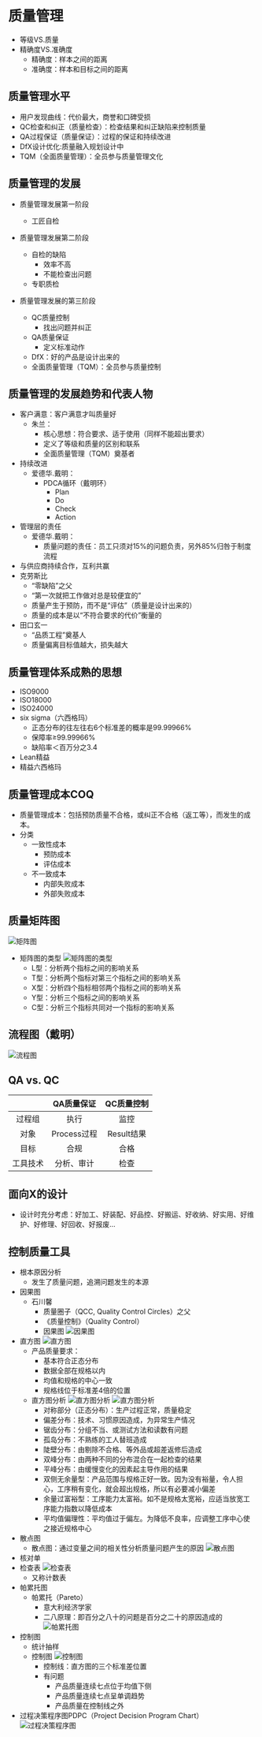 # 质量管理

- 等级VS.质量
- 精确度VS.准确度
	- 精确度：样本之间的距离
	- 准确度：样本和目标之间的距离

## 质量管理水平

- 用户发现曲线：代价最大，商誉和口碑受损
- QC检查和纠正（质量检查）：检查结果和纠正缺陷来控制质量
- QA过程保证（质量保证）：过程的保证和持续改进
- DfX设计优化:质量融入规划设计中
- TQM（全面质量管理）：全员参与质量管理文化

## 质量管理的发展

- 质量管理发展第一阶段
	- 工匠自检
- 质量管理发展第二阶段
	- 自检的缺陷
		- 效率不高
		- 不能检查出问题
	- 专职质检
		
- 质量管理发展的第三阶段
	- QC质量控制
		- 找出问题并纠正
	- QA质量保证
		- 定义标准动作
	- DfX：好的产品是设计出来的
	- 全面质量管理（TQM）：全员参与质量控制

## 质量管理的发展趋势和代表人物

- 客户满意：客户满意才叫质量好
	- 朱兰：
		- 核心思想：符合要求、适于使用（同样不能超出要求）
		- 定义了等级和质量的区别和联系
		- 全面质量管理（TQM）奠基者
- 持续改进
	- 爱德华.戴明：
		- PDCA循环（戴明环）
			- Plan
			- Do
			- Check
			- Action
- 管理层的责任
	- 爱德华.戴明：
		- 质量问题的责任：员工只须对15%的问题负责，另外85%归咎于制度流程
- 与供应商持续合作，互利共赢
- 克劳斯比
	- “零缺陷”之父
	- “第一次就把工作做对总是较便宜的”
	- 质量产生于预防，而不是“评估”（质量是设计出来的）
	- 质量的成本是以“不符合要求的代价”衡量的
- 田口玄一
	- “品质工程”奠基人
	- 质量偏离目标值越大，损失越大

## 质量管理体系成熟的思想

- ISO9000
- ISO18000
- ISO24000
- six sigma（六西格玛）
	- 正态分布的往左往右6个标准差的概率是99.99966%
	- 保障率≥99.99966%
	- 缺陷率＜百万分之3.4
- Lean精益
- 精益六西格玛

## 质量管理成本COQ

- 质量管理成本：包括预防质量不合格，或纠正不合格（返工等），而发生的成本。
- 分类
	- 一致性成本
		- 预防成本
		- 评估成本
	- 不一致成本
		- 内部失败成本
		- 外部失败成本

## 质量矩阵图

![矩阵图](img/img-23.png)

- 矩阵图的类型
	![矩阵图的类型](img/img-24.png)
	- L型：分析两个指标之间的影响关系
	- T型：分析两个指标对第三个指标之间的影响关系
	- X型：分析四个指标相邻两个指标之间的影响关系
	- Y型：分析三个指标之间的影响关系
	- C型：分析三个指标共同对一个指标的影响关系

## 流程图（戴明）

![流程图](img/img-25.png)

## QA vs. QC

||QA质量保证|QC质量控制|
|:-:|:-:|:-:|
|过程组|执行|监控|
|对象|Process过程|Result结果|
|目标|合规|合格|
|工具技术|分析、审计|检查|

## 面向X的设计

- 设计时充分考虑：好加工、好装配、好品控、好搬运、好收纳、好实用、好维护、好修理、好回收、好报废...

## 控制质量工具

- 根本原因分析
	- 发生了质量问题，追溯问题发生的本源
- 因果图
	- 石川馨
		- 质量圈子（QCC, Quality Control Circles）之父
		- 《质量控制》（Quality Control）
		- 因果图
			![因果图](img/img-26.png)
- 直方图
	![直方图](img/img-27.png)
	- 产品质量要求：
		- 基本符合正态分布
		- 数据全部在规格以内
		- 均值和规格的中心一致
		- 规格线位于标准差4倍的位置
	- 直方图分析
		![直方图分析](img/img-28.png)
		![直方图分析](img/img-29.png)
		- 对称部分（正态分布）：生产过程正常，质量稳定
		- 偏差分布：技术、习惯原因造成，为异常生产情况
		- 锯齿分布：分组不当、或测试方法和读数有问题
		- 孤岛分布：不熟练的工人替班造成
		- 陡壁分布：由剔除不合格、等外品或超差返修后造成
		- 双峰分布：由两种不同的分布混合在一起检查的结果
		- 平峰分布：由缓慢变化的因素起主导作用的结果
		- 双侧无余量型：产品范围与规格正好一致。因为没有裕量，令人担心，工序稍有变化，就会超出规格，所以有必要减小偏差
		- 余量过富裕型：工序能力太富裕。如不是规格太宽裕，应适当放宽工序能力指数以降低成本
		- 平均值偏理性：平均值过于偏左。为降低不良率，应调整工序中心使之接近规格中心
- 散点图
	- 散点图：通过变量之间的相关性分析质量问题产生的原因
	![散点图](img/img-30.png)
- 核对单
- 检查表
	![检查表](img/img-31.png)
	- 又称计数表
- 帕累托图
	- 帕累托（Pareto）
		- 意大利经济学家
		- 二八原理：即百分之八十的问题是百分之二十的原因造成的
			![帕累托图](img/img-32.png)
- 控制图
	- 统计抽样
	- 控制图
		![控制图](img/img-33.png)
		- 控制线：直方图的三个标准差位置
		- 有问题
			- 产品质量连续七点位于均值下侧
			- 产品质量连续七点呈单调趋势
			- 产品质量在控制线之外
- 过程决策程序图PDPC（Project Decision Program Chart）
	![过程决策程序图](img/img-34.png)
